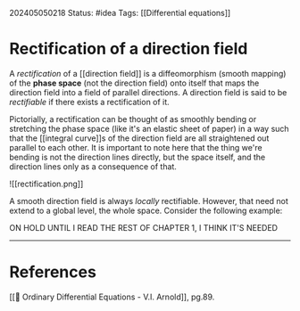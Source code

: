 202405050218
Status: #idea
Tags: [[Differential equations]]

# Rectification of a direction field

A *rectification* of a [[direction field]] is a diffeomorphism (smooth mapping) of the **phase space** (not the direction field) onto itself that maps the direction field into a field of parallel directions. A direction field is said to be *rectifiable* if there exists a rectification of it.

Pictorially, a rectification can be thought of as smoothly bending or stretching the phase space (like it's an elastic sheet of paper) in a way such that the [[integral curve]]s of the direction field are all straightened out parallel to each other. It is important to note here that the thing we're bending is not the direction lines directly, but the space itself, and the direction lines only as a consequence of that.

![[rectification.png]]

A smooth direction field is always *locally* rectifiable. However, that need not extend to a global level, the whole space. Consider the following example:

ON HOLD UNTIL I READ THE REST OF CHAPTER 1, I THINK IT'S NEEDED

___
# References
[[📕 Ordinary Differential Equations - V.I. Arnold]], pg.89.